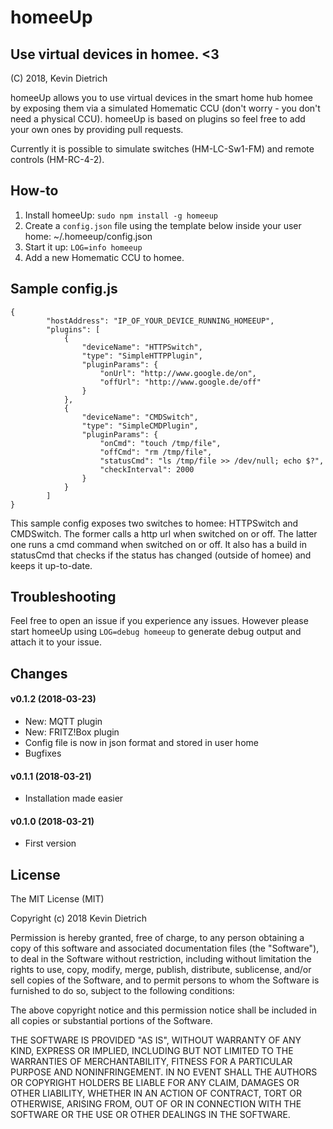 # homeeUp

## Use virtual devices in homee. <3

(C) 2018, Kevin Dietrich

homeeUp allows you to use virtual devices in the smart home hub homee by exposing them via a simulated Homematic CCU (don't worry - you don't need a physical CCU). homeeUp is based on plugins so feel free to add your own ones by providing pull requests.

Currently it is possible to simulate switches (HM-LC-Sw1-FM) and remote controls (HM-RC-4-2).

## How-to

1. Install homeeUp: `sudo npm install -g homeeup`
2. Create a `config.json` file using the template below inside your user home: ~/.homeeup/config.json
3. Start it up: `LOG=info homeeup`
4. Add a new Homematic CCU to homee.

## Sample config.js

```
{
        "hostAddress": "IP_OF_YOUR_DEVICE_RUNNING_HOMEEUP",
        "plugins": [
            {
                "deviceName": "HTTPSwitch",
                "type": "SimpleHTTPPlugin",
                "pluginParams": {
                    "onUrl": "http://www.google.de/on",
                    "offUrl": "http://www.google.de/off"
                }
            },
            {
                "deviceName": "CMDSwitch",
                "type": "SimpleCMDPlugin",
                "pluginParams": {
                    "onCmd": "touch /tmp/file",
                    "offCmd": "rm /tmp/file",
                    "statusCmd": "ls /tmp/file >> /dev/null; echo $?",
                    "checkInterval": 2000
                }
            }
        ]
}
```

This sample config exposes two switches to homee: HTTPSwitch and CMDSwitch. The former calls a http url when switched on or off. The latter one runs a cmd command when switched on or off. It also has a build in statusCmd that checks if the status has changed (outside of homee) and keeps it up-to-date.

## Troubleshooting

Feel free to open an issue if you experience any issues. However please start homeeUp using `LOG=debug homeeup` to generate debug output and attach it to your issue.

## Changes

#### v0.1.2 (2018-03-23)
- New: MQTT plugin
- New: FRITZ!Box plugin
- Config file is now in json format and stored in user home
- Bugfixes

#### v0.1.1 (2018-03-21)
- Installation made easier

#### v0.1.0 (2018-03-21)
- First version

## License

The MIT License (MIT)

Copyright (c) 2018 Kevin Dietrich

Permission is hereby granted, free of charge, to any person obtaining a copy
of this software and associated documentation files (the "Software"), to deal
in the Software without restriction, including without limitation the rights
to use, copy, modify, merge, publish, distribute, sublicense, and/or sell
copies of the Software, and to permit persons to whom the Software is
furnished to do so, subject to the following conditions:

The above copyright notice and this permission notice shall be included in all
copies or substantial portions of the Software.

THE SOFTWARE IS PROVIDED "AS IS", WITHOUT WARRANTY OF ANY KIND, EXPRESS OR
IMPLIED, INCLUDING BUT NOT LIMITED TO THE WARRANTIES OF MERCHANTABILITY,
FITNESS FOR A PARTICULAR PURPOSE AND NONINFRINGEMENT. IN NO EVENT SHALL THE
AUTHORS OR COPYRIGHT HOLDERS BE LIABLE FOR ANY CLAIM, DAMAGES OR OTHER
LIABILITY, WHETHER IN AN ACTION OF CONTRACT, TORT OR OTHERWISE, ARISING FROM,
OUT OF OR IN CONNECTION WITH THE SOFTWARE OR THE USE OR OTHER DEALINGS IN THE
SOFTWARE.
